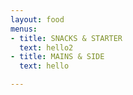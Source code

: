```yaml
---
layout: food
menus:
- title: SNACKS & STARTER
  text: hello2
- title: MAINS & SIDE
  text: hello

---
```

